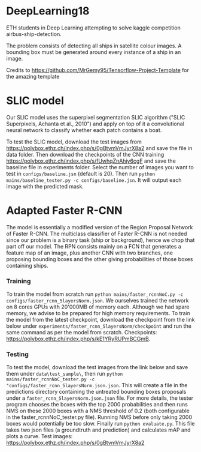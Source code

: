# DeepLearning18
ETH students in Deep Learning attempting to solve kaggle competition airbus-ship-detection.

The problem consists of detecting all ships in satellite colour images. 
A bounding box must be generated around every instance of a ship in an image.

Credits to https://github.com/MrGemy95/Tensorflow-Project-Template for the amazing template

# SLIC model
Our SLIC model uses the superpixel segmentation SLIC algorithm ("SLIC Superpixels, Achanta et al., 2010") and apply on top of it a convolutional neural network to classify whether each patch contains a boat. 

To test the SLIC model, download the test images from https://polybox.ethz.ch/index.php/s/0gBtvmVmJyrX8a2 and save the file in data folder. Then download the checkpoints of the CNN training https://polybox.ethz.ch/index.php/s/fUwhqZnAhiy6cgF and save the baseline file in experiments folder. Select the number of images you want to test in `configs/baseline.jsn` (default is 20). 
Then run `python mains/baseline_tester.py -c configs/baseline.jsn`.
It will output each image with the predicted mask.

# Adapted Faster R-CNN
The model is essentially a modified version of the Region Proposal Network of Faster R-CNN. The multiclass classifier of Faster R-CNN is not needed since our problem is a binary task (ship or background), hence we chop that part off our model. The RPN consists mainly on a FCN that generates a feature map of an image, plus another CNN with two branches, one proposing bounding boxes and the other giving probabilities of those boxes containing ships.
### Training
To train the model from scratch run `python mains/faster_rcnnNoC.py -c configs/faster_rcnn_5layersNorm.json`. We ourselves trained the network on 8 cores GPUs with 20'000MB of memory each. Although we had spare memory, we advise to be prepared for high memory requirements.
To train the model from the latest checkpoint, download the checkpoint from the link below under `experiments/faster_rcnn_5layersNorm/checkpoint` and run the same command as per the model from scratch.
Checkpoints: https://polybox.ethz.ch/index.php/s/kE1YRyRUPmBCGmB.
### Testing
To test the model, download the test images from the link below and save them under `data\test_sample\`, then run `python mains/faster_rcnnNoC_tester.py -c "configs/faster_rcnn_5layersNorm.json.json`. This will create a file in the predictions directory containing the untreated bounding boxes proposals under a `faster_rcnn_5layersNorm.json.json` file. For more details, the tester program chooses the boxes with the top 2000 probabilities and then runs NMS on these 2000 boxes with a NMS threshold of 0.2 (both configurable in the faster_rcnnNoC_tester.py file). Running NMS before only taking 2000 boxes would potentially be too slow. 
Finally run `python evaluate.py`. This file takes two json files (a groundtruth and prediction) and calculates mAP and plots a curve.
Test images: https://polybox.ethz.ch/index.php/s/0gBtvmVmJyrX8a2
